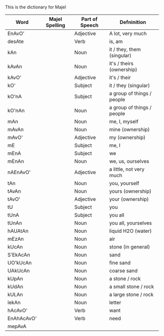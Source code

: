 This is the dictionary for Majel

| Word       | Majel Spelling | Part of Speech | Defninition                |
| ---------- | -------------- | -------------- | -------------------------- |
| EnAvO'     |                | Adjective      | A lot, very much           |
| desAte     |                | Verb           | is, am                     |
| kAn        |                | Noun           | it / they, them (singular) |
| kAvAn      |                | Noun           | it's / theirs (ownership)  |
| kAvO'      |                | Adjective      | it's / their               |
| kO'        |                | Subject        | it / they (singular)       |
| kO'nA      |                | Subject        | a group of things / people |
| kO'nAn     |                | Noun           | a group of things / people |
| mAn        |                | Noun           | me, I, myself              |
| mAvAn      |                | Noun           | mine (ownership)           |
| mAvO'      |                | Adjective      | my (ownership)             |
| mE         |                | Subject        | me, I                      |
| mEnA       |                | Subject        | we                         |
| mEnAn      |                | Noun           | we, us, ourselves          |
| nAEnAvO'   |                | Adjective      | a little, not very much    |
| tAn        |                | Noun           | you, yourself              |
| tAvAn      |                | Noun           | yours (ownership)          |
| tAvO'      |                | Adjective      | your (ownership)           |
| tU         |                | Subject        | you                        |
| tUnA       |                | Subject        | you all                    |
| tUnAn      |                | Noun           | you all, yourselves        |
| hAUAtAn    |                | Noun           | liquid H2O (water)         |
| mEzAn      |                | Noun           | air                        |
| kUcAn      |                | Noun           | stone (in general)         |
| S'EkAcAn   |                | Noun           | sand                       |
| UO'kUcAn   |                | Noun           | fine sand                  |
| UAkUcAn    |                | Noun           | coarse sand                |
| kUpAn      |                | Noun           | a stone / rock             |
| kUdAn      |                | Noun           | a small stone / rock       |
| kULAn      |                | Noun           | a large stone / rock       |
| lekAn      |                | Noun           | letter                     |
| hAcAvO'    |                | Verb           | want                       |
| EnAhAcAvO' |                | Verb           | need                       |
| mepAvA           |                |                |                            |

